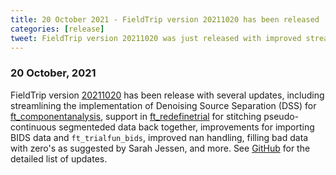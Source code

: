 ```yaml
---
title: 20 October 2021 - FieldTrip version 20211020 has been released
categories: [release]
tweet: FieldTrip version 20211020 was just released with improved streamlining of the implementation of Denoising Source Separation (DSS), filling bad data with zero's as suggested by @jessen_sarah, and many more updates. See http://www.fieldtriptoolbox.org/#20-october-2021
---
```


### 20 October, 2021

FieldTrip version [20211020](http://github.com/fieldtrip/fieldtrip/releases/tag/20211020) has been release with several updates, including streamlining the implementation of Denoising Source Separation (DSS) for [ft_componentanalysis](https://www.fieldtriptoolbox.org/reference/ft_componentanalysis/), support in [ft_redefinetrial](https://www.fieldtriptoolbox.org/reference/ft_redefinetrial/) for stitching pseudo-continuous segmenteded data back together, improvements for importing BIDS data and `ft_trialfun_bids`, improved nan handling, filling bad data with zero's as suggested by Sarah Jessen, and more. See [GitHub](https://github.com/fieldtrip/fieldtrip/compare/20210912...20211020) for the detailed list of updates.
